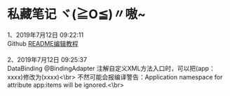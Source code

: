 私藏笔记  ヾ(≧O≦)〃嗷~
=
1、2019年7月12日 09:22:11</br>
Github [README编辑教程](https://blog.csdn.net/luofeixiongsix/article/details/80841575 "教程外链")
</br>
</br>
2、2019年7月12日 09:25:37</br>
DataBinding @BindingAdapter  注解自定义XML方法入口时，可以把(app：xxxx)修改为(xxxx)<\br>
不然可能会报编译警告：Application namespace for attribute app:items will be ignored.<\br>


